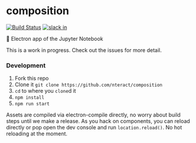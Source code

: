 # composition

[![Build Status](https://travis-ci.org/nteract/composition.svg)](https://travis-ci.org/nteract/composition) [![slack in](https://slack.nteract.in/badge.svg)](https://slack.nteract.in)

:notebook: Electron app of the Jupyter Notebook

This is a work in progress. Check out the issues for more detail.

### Development

1. Fork this repo
2. Clone it `git clone https://github.com/nteract/composition`
3. `cd` to where you `clone`d it
4. `npm install`
5. `npm run start`

Assets are compiled via electron-compile directly, no worry about build steps until we make a release. As you hack on components, you can reload directly or pop open the dev console and run `location.reload()`. No hot reloading at the moment.
